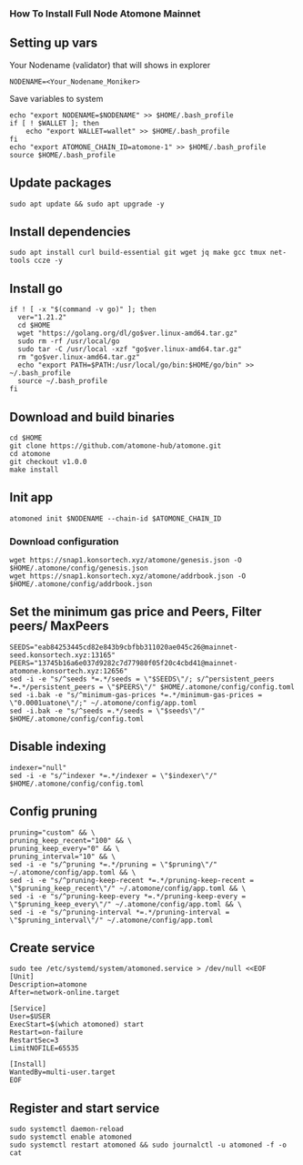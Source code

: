 ### How To Install Full Node Atomone Mainnet

## Setting up vars
Your Nodename (validator) that will shows in explorer
```
NODENAME=<Your_Nodename_Moniker>
```

Save variables to system
```
echo "export NODENAME=$NODENAME" >> $HOME/.bash_profile
if [ ! $WALLET ]; then
	echo "export WALLET=wallet" >> $HOME/.bash_profile
fi
echo "export ATOMONE_CHAIN_ID=atomone-1" >> $HOME/.bash_profile
source $HOME/.bash_profile
```

## Update packages
```
sudo apt update && sudo apt upgrade -y
```

## Install dependencies
```
sudo apt install curl build-essential git wget jq make gcc tmux net-tools ccze -y
```

## Install go
```
if ! [ -x "$(command -v go)" ]; then
  ver="1.21.2"
  cd $HOME
  wget "https://golang.org/dl/go$ver.linux-amd64.tar.gz"
  sudo rm -rf /usr/local/go
  sudo tar -C /usr/local -xzf "go$ver.linux-amd64.tar.gz"
  rm "go$ver.linux-amd64.tar.gz"
  echo "export PATH=$PATH:/usr/local/go/bin:$HOME/go/bin" >> ~/.bash_profile
  source ~/.bash_profile
fi
```

## Download and build binaries
```
cd $HOME
git clone https://github.com/atomone-hub/atomone.git
cd atomone
git checkout v1.0.0
make install
```

## Init app
```
atomoned init $NODENAME --chain-id $ATOMONE_CHAIN_ID
```

### Download configuration
```
wget https://snap1.konsortech.xyz/atomone/genesis.json -O $HOME/.atomone/config/genesis.json
wget https://snap1.konsortech.xyz/atomone/addrbook.json -O $HOME/.atomone/config/addrbook.json
```

## Set the minimum gas price and Peers, Filter peers/ MaxPeers
```
SEEDS="eab84253445cd82e843b9cbfbb311020ae045c26@mainnet-seed.konsortech.xyz:13165"
PEERS="13745b16a6e037d9282c7d77980f05f20c4cbd41@mainnet-atomone.konsortech.xyz:12656"
sed -i -e "s/^seeds *=.*/seeds = \"$SEEDS\"/; s/^persistent_peers *=.*/persistent_peers = \"$PEERS\"/" $HOME/.atomone/config/config.toml
sed -i.bak -e "s/^minimum-gas-prices *=.*/minimum-gas-prices = \"0.0001uatone\"/;" ~/.atomone/config/app.toml
sed -i.bak -e "s/^seeds =.*/seeds = \"$seeds\"/" $HOME/.atomone/config/config.toml
```

## Disable indexing
```
indexer="null"
sed -i -e "s/^indexer *=.*/indexer = \"$indexer\"/" $HOME/.atomone/config/config.toml
```

## Config pruning
```
pruning="custom" && \
pruning_keep_recent="100" && \
pruning_keep_every="0" && \
pruning_interval="10" && \
sed -i -e "s/^pruning *=.*/pruning = \"$pruning\"/" ~/.atomone/config/app.toml && \
sed -i -e "s/^pruning-keep-recent *=.*/pruning-keep-recent = \"$pruning_keep_recent\"/" ~/.atomone/config/app.toml && \
sed -i -e "s/^pruning-keep-every *=.*/pruning-keep-every = \"$pruning_keep_every\"/" ~/.atomone/config/app.toml && \
sed -i -e "s/^pruning-interval *=.*/pruning-interval = \"$pruning_interval\"/" ~/.atomone/config/app.toml
```

## Create service
```
sudo tee /etc/systemd/system/atomoned.service > /dev/null <<EOF
[Unit]
Description=atomone
After=network-online.target

[Service]
User=$USER
ExecStart=$(which atomoned) start
Restart=on-failure
RestartSec=3
LimitNOFILE=65535

[Install]
WantedBy=multi-user.target
EOF
```

## Register and start service
```
sudo systemctl daemon-reload
sudo systemctl enable atomoned
sudo systemctl restart atomoned && sudo journalctl -u atomoned -f -o cat
```
